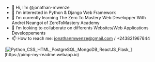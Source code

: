 - 👋 Hi, I’m @jonathan-mwenze
- 👀 I’m interested in Python & Django Web Framework
- 🌱 I’m currently learning The Zero To Mastery Web Developper With Andrei Neangoi of ZeroToMastery Academy
- 💞️ I’m looking to collaborate on differents Websites/Web Applications Developpements
- 📫 How to reach me: jonathanmwenze@gmail.com / +243821967644

<!---
jonathan-mwenze/jonathan-mwenze is a ✨ special ✨ repository because its `README.md` (this file) appears on your GitHub profile.
You can click the Preview link to take a look at your changes.
--->
[![Python_CSS_HTML_PostgreSQL_MongoDB_ReactJS_Flask_](https://pimp-my-readme.webapp.io/pimp-my-readme/technology?technology=Python_CSS_HTML_PostgreSQL_MongoDB_ReactJS_Flask_)](https://pimp-my-readme.webapp.io)
